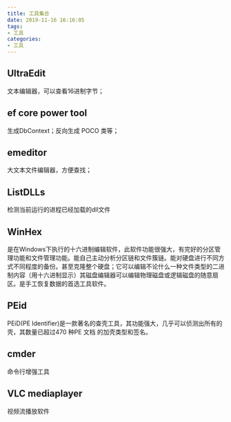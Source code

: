 ```yaml
---
title: 工具集合
date: 2019-11-16 16:16:05
tags:
- 工具
categories: 
- 工具
---
```

## UltraEdit

文本编辑器，可以查看16进制字节；

## ef core power tool

生成DbContext；反向生成 POCO 类等；

## emeditor

大文本文件编辑器，方便查找；

## ListDLLs

检测当前运行的进程已经加载的dll文件

## WinHex

是在Windows下执行的十六进制编辑软件，此软件功能很强大，有完好的分区管理功能和文件管理功能。能自己主动分析分区链和文件簇链。能对硬盘进行不同方式不同程度的备份。甚至克隆整个硬盘；它可以编辑不论什么一种文件类型的二进制内容（用十六进制显示）其磁盘编辑器可以编辑物理磁盘或逻辑磁盘的随意扇区。是手工恢复数据的首选工具软件。

## PEid

PEiD(PE Identifier)是一款著名的查壳工具，其功能强大，几乎可以侦测出所有的壳，其数量已超过470 种PE 文档 的加壳类型和签名。

## cmder

命令行增强工具

## VLC mediaplayer

视频流播放软件

